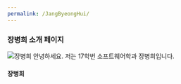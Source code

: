 ```yaml
---
permalink: /JangByeongHui/
---
```


### 장병희 소개 페이지
![장병희]()
안녕하세요. 저는 17학번 소프트웨어학과 장병희입니다.


#### 장병희
